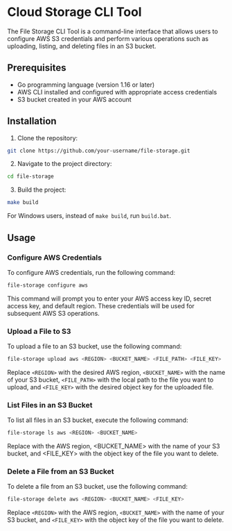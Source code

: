 # Cloud Storage CLI Tool

The File Storage CLI Tool is a command-line interface that allows users to configure AWS S3 credentials and perform various operations such as uploading, listing, and deleting files in an S3 bucket.

## Prerequisites

- Go programming language (version 1.16 or later)
- AWS CLI installed and configured with appropriate access credentials
- S3 bucket created in your AWS account

## Installation

1. Clone the repository:

```bash
git clone https://github.com/your-username/file-storage.git
```
2. Navigate to the project directory:
```bash
cd file-storage
```
3. Build the project:
```bash
make build
```
For Windows users, instead of `make build`, run `build.bat`.

## Usage
### Configure AWS Credentials
To configure AWS credentials, run the following command:
```bash
file-storage configure aws
```
This command will prompt you to enter your AWS access key ID, secret access key, and default region. These credentials will be used for subsequent AWS S3 operations.

### Upload a File to S3
To upload a file to an S3 bucket, use the following command:
```bash
file-storage upload aws <REGION> <BUCKET_NAME> <FILE_PATH> <FILE_KEY>
```
Replace `<REGION>` with the desired AWS region, `<BUCKET_NAME>` with the name of your S3 bucket, `<FILE_PATH>` with the local path to the file you want to upload, and `<FILE_KEY>` with the desired object key for the uploaded file.

### List Files in an S3 Bucket  
To list all files in an S3 bucket, execute the following command:
```bash
file-storage ls aws <REGION> <BUCKET_NAME>
```
Replace <REGION> with the AWS region, <BUCKET_NAME> with the name of your S3 bucket, and <FILE_KEY> with the object key of the file you want to delete.  
### Delete a File from an S3 Bucket  
To delete a file from an S3 bucket, use the following command:
```bash
file-storage delete aws <REGION> <BUCKET_NAME> <FILE_KEY>
```
Replace `<REGION>` with the AWS region, `<BUCKET_NAME>` with the name of your S3 bucket, and `<FILE_KEY>` with the object key of the file you want to delete.